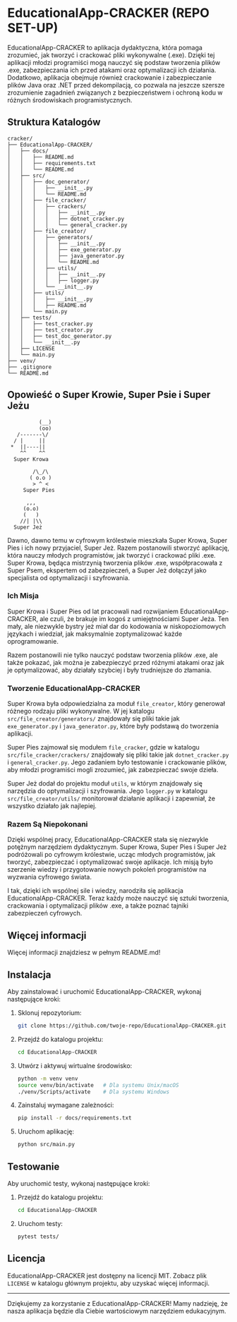 
# EducationalApp-CRACKER (REPO SET-UP)

EducationalApp-CRACKER to aplikacja dydaktyczna, która pomaga zrozumieć, jak tworzyć i crackować pliki wykonywalne (.exe). Dzięki tej aplikacji młodzi programiści mogą nauczyć się podstaw tworzenia plików .exe, zabezpieczania ich przed atakami oraz optymalizacji ich działania. Dodatkowo, aplikacja obejmuje również crackowanie i zabezpieczanie plików Java oraz .NET przed dekompilacją, co pozwala na jeszcze szersze zrozumienie zagadnień związanych z bezpieczeństwem i ochroną kodu w różnych środowiskach programistycznych.

## Struktura Katalogów

```
cracker/
├── EducationalApp-CRACKER/
│   ├── docs/
│   │   ├── README.md
│   │   ├── requirements.txt
│   │   └── README.md
│   ├── src/
│   │   ├── doc_generator/
│   │   │   ├── __init__.py
│   │   │   └── README.md
│   │   ├── file_cracker/
│   │   │   ├── crackers/
│   │   │   │   ├── __init__.py
│   │   │   │   ├── dotnet_cracker.py
│   │   │   │   └── general_cracker.py
│   │   ├── file_creator/
│   │   │   ├── generators/
│   │   │   │   ├── __init__.py
│   │   │   │   ├── exe_generator.py
│   │   │   │   ├── java_generator.py
│   │   │   │   └── README.md
│   │   │   ├── utils/
│   │   │   │   ├── __init__.py
│   │   │   │   ├── logger.py
│   │   │   └── __init__.py
│   │   ├── utils/
│   │   │   ├── __init__.py
│   │   │   ├── README.md
│   │   └── main.py
│   ├── tests/
│   │   ├── test_cracker.py
│   │   ├── test_creator.py
│   │   ├── test_doc_generator.py
│   │   └── __init__.py
│   ├── LICENSE
│   └── main.py
├── venv/
├── .gitignore
└── README.md
```

## Opowieść o Super Krowie, Super Psie i Super Jeżu

```
          (__)
          (oo)
   /-------\/  
  / |     ||   
 *  ||----||      
    ^^    ^^      
  Super Krowa    

        /\_/\  
       ( o.o ) 
        > ^ <  
     Super Pies   
     
      ,,,  
     (o.o) 
     (   )  
    //| |\\   
  Super Jeż  
```

Dawno, dawno temu w cyfrowym królestwie mieszkała Super Krowa, Super Pies i ich nowy przyjaciel, Super Jeż. Razem postanowili stworzyć aplikację, która nauczy młodych programistów, jak tworzyć i crackować pliki .exe. Super Krowa, będąca mistrzynią tworzenia plików .exe, współpracowała z Super Psem, ekspertem od zabezpieczeń, a Super Jeż dołączył jako specjalista od optymalizacji i szyfrowania.

### Ich Misja

Super Krowa i Super Pies od lat pracowali nad rozwijaniem EducationalApp-CRACKER, ale czuli, że brakuje im kogoś z umiejętnościami Super Jeża. Ten mały, ale niezwykle bystry jeż miał dar do kodowania w niskopoziomowych językach i wiedział, jak maksymalnie zoptymalizować każde oprogramowanie.

Razem postanowili nie tylko nauczyć podstaw tworzenia plików .exe, ale także pokazać, jak można je zabezpieczyć przed różnymi atakami oraz jak je optymalizować, aby działały szybciej i były trudniejsze do złamania.

### Tworzenie EducationalApp-CRACKER

Super Krowa była odpowiedzialna za moduł `file_creator`, który generował różnego rodzaju pliki wykonywalne. W jej katalogu `src/file_creator/generators/` znajdowały się pliki takie jak `exe_generator.py` i `java_generator.py`, które były podstawą do tworzenia aplikacji.

Super Pies zajmował się modułem `file_cracker`, gdzie w katalogu `src/file_cracker/crackers/` znajdowały się pliki takie jak `dotnet_cracker.py` i `general_cracker.py`. Jego zadaniem było testowanie i crackowanie plików, aby młodzi programiści mogli zrozumieć, jak zabezpieczać swoje dzieła.

Super Jeż dodał do projektu moduł `utils`, w którym znajdowały się narzędzia do optymalizacji i szyfrowania. Jego `logger.py` w katalogu `src/file_creator/utils/` monitorował działanie aplikacji i zapewniał, że wszystko działało jak najlepiej.

### Razem Są Niepokonani

Dzięki wspólnej pracy, EducationalApp-CRACKER stała się niezwykle potężnym narzędziem dydaktycznym. Super Krowa, Super Pies i Super Jeż podróżowali po cyfrowym królestwie, ucząc młodych programistów, jak tworzyć, zabezpieczać i optymalizować swoje aplikacje. Ich misją było szerzenie wiedzy i przygotowanie nowych pokoleń programistów na wyzwania cyfrowego świata.

I tak, dzięki ich wspólnej sile i wiedzy, narodziła się aplikacja EducationalApp-CRACKER. Teraz każdy może nauczyć się sztuki tworzenia, crackowania i optymalizacji plików .exe, a także poznać tajniki zabezpieczeń cyfrowych.

## Więcej informacji

Więcej informacji znajdziesz w pełnym README.md!

## Instalacja

Aby zainstalować i uruchomić EducationalApp-CRACKER, wykonaj następujące kroki:

1. Sklonuj repozytorium:
   ```bash
   git clone https://github.com/twoje-repo/EducationalApp-CRACKER.git
   ```

2. Przejdź do katalogu projektu:
   ```bash
   cd EducationalApp-CRACKER
   ```

3. Utwórz i aktywuj wirtualne środowisko:
   ```bash
   python -m venv venv
   source venv/bin/activate   # Dla systemu Unix/macOS
   ./venv/Scripts/activate    # Dla systemu Windows
   ```

4. Zainstaluj wymagane zależności:
   ```bash
   pip install -r docs/requirements.txt
   ```

5. Uruchom aplikację:
   ```bash
   python src/main.py
   ```

## Testowanie

Aby uruchomić testy, wykonaj następujące kroki:

1. Przejdź do katalogu projektu:
   ```bash
   cd EducationalApp-CRACKER
   ```

2. Uruchom testy:
   ```bash
   pytest tests/
   ```

## Licencja

EducationalApp-CRACKER jest dostępny na licencji MIT. Zobacz plik `LICENSE` w katalogu głównym projektu, aby uzyskać więcej informacji.

---

Dziękujemy za korzystanie z EducationalApp-CRACKER! Mamy nadzieję, że nasza aplikacja będzie dla Ciebie wartościowym narzędziem edukacyjnym.
